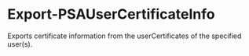# Export-PSAUserCertificateInfo
Exports certificate information from the userCertificates of the specified user(s).
